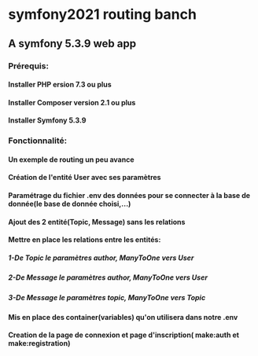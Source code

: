# symfony2021 routing banch
## A symfony 5.3.9 web app
### Prérequis:
#### Installer PHP ersion 7.3 ou plus
#### Installer Composer version 2.1 ou plus
#### Installer Symfony 5.3.9 

### Fonctionnalité:
#### Un exemple de routing un peu avance
#### Création de l'entité User avec ses paramètres
#### Paramétrage du fichier .env des données pour se connecter à la base de donnée(le base de donnée choisi,...)
#### Ajout des 2 entité(Topic, Message) sans les relations
#### Mettre en place les relations entre les entités:
##### 1-De Topic le paramètres author, ManyToOne vers User
##### 2-De Message le paramètres author, ManyToOne vers User
##### 3-De Message le paramètres topic, ManyToOne vers Topic
#### Mis en place des container(variables) qu'on utilisera dans notre .env 
#### Creation de la page de connexion et page d'inscription( make:auth et make:registration)